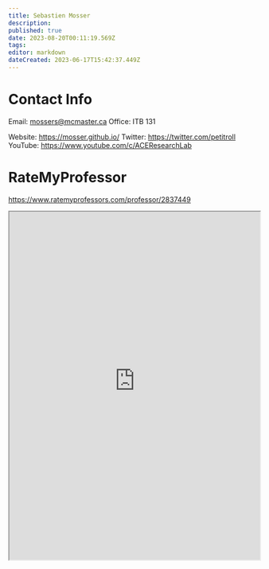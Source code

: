 ```yaml
---
title: Sebastien Mosser
description: 
published: true
date: 2023-08-20T00:11:19.569Z
tags: 
editor: markdown
dateCreated: 2023-06-17T15:42:37.449Z
---
```


# Contact Info
Email: mossers@mcmaster.ca
Office: ITB 131

Website: https://mosser.github.io/
Twitter: https://twitter.com/petitroll
YouTube: https://www.youtube.com/c/ACEResearchLab

# RateMyProfessor
https://www.ratemyprofessors.com/professor/2837449
<iframe src="https://www.ratemyprofessors.com/professor/2837449" title="RateMyProfessors" width=100% height=700px />